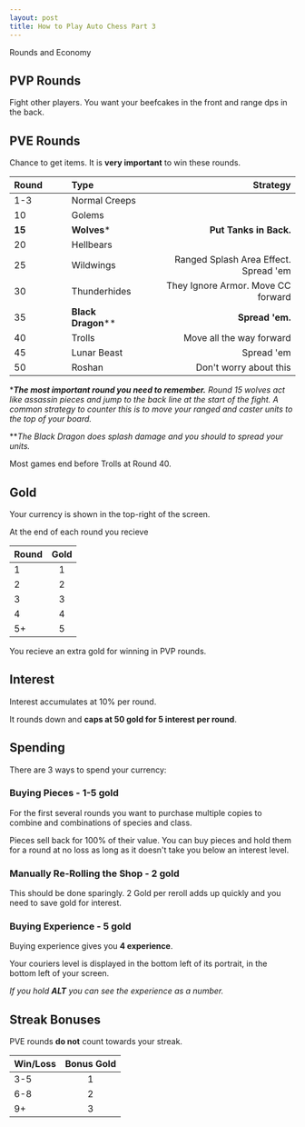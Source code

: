 ```yaml
---
layout: post
title: How to Play Auto Chess Part 3
---
```


Rounds and Economy

## PVP Rounds

Fight other players. You want your beefcakes in the front and range dps in the back.

## PVE Rounds

Chance to get items. It is **very important** to win these rounds.

| Round⠀⠀⠀         |Type⠀⠀⠀  | ⠀⠀⠀⠀⠀⠀⠀⠀⠀⠀⠀⠀Strategy |
| ------------- |:---------------------|----------------------:|
| 1-3           | Normal Creeps         |
| 10            | Golems                |
| **15**            | **Wolves***           | **Put Tanks in Back.**
| 20            | Hellbears             |
| 25            | Wildwings             | Ranged Splash Area Effect. Spread 'em
| 30            | Thunderhides          | They Ignore Armor. Move CC forward
| 35            | **Black Dragon****    | **Spread 'em.**
| 40            | Trolls                | Move all the way forward
| 45            | Lunar Beast           | Spread 'em
| 50            | Roshan                | Don't worry about this

****The most important round you need to remember.** Round 15 wolves act like assassin pieces and jump to the back line at the start of the fight. A common strategy to counter this is to move your ranged and caster units to the top of your board.*

***The Black Dragon does splash damage and you should to spread your units.*

Most games end before Trolls at Round 40.

## Gold

Your currency is shown in the top-right of the screen. 

At the end of each round you recieve

| Round         | Gold  |
| ------------- |:-----:|
| 1             | 1     |
| 2             | 2     |
| 3             | 3     |
| 4             | 4     |
| 5+            | 5     |

You recieve an extra gold for winning in PVP rounds.

## Interest

Interest accumulates at 10% per round. 

It rounds down and **caps at 50 gold for 5 interest per round**.

## Spending

There are 3 ways to spend your currency:
### Buying Pieces - 1-5 gold

For the first several rounds you want to purchase multiple copies to combine and combinations of species and class.

Pieces sell back for 100% of their value. You can buy pieces and hold them for a round at no loss as long as it doesn't take you below an interest level.

### Manually Re-Rolling the Shop - 2 gold

This should be done sparingly. 2 Gold per reroll adds up quickly and you need to save gold for interest.

### Buying Experience - 5 gold

Buying experience gives you **4 experience**. 

Your couriers level is displayed in the bottom left of its portrait, in the bottom left of your screen.

*If you hold **ALT** you can see the experience as a number.*


## Streak Bonuses

PVE rounds **do not** count towards your streak.

| Win/Loss      | Bonus Gold |
| ------------- |:-----:|
| 3-5           | 1     |
| 6-8           | 2     |
| 9+            | 3     |

